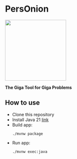 # PersOnion

<img src="logo.png" width="200"/>

**The Giga Tool for Giga Problems**

## How to use

- Clone this repository
- Install Java
  21 [link](https://www.azul.com/downloads/?version=java-21-lts&os=windows&architecture=x86-64-bit&package=jdk#zulu)
- Build app:
  ```
  ./mvnw package
  ```
- Run app:
  ```
  ./mvnw exec:java
  ```

